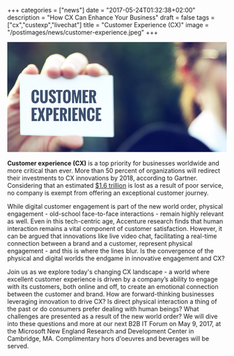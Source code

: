 +++
categories = ["news"]
date = "2017-05-24T01:32:38+02:00"
description = "How CX Can Enhance Your Business"
draft = false
tags = ["cx","custexp","livechat"]
title = "Customer Experience (CX)"
image = "/postimages/news/customer-experience.jpeg"
+++

![Customer Experience](/postimages/news/customer-experience.jpeg)

**Customer experience (CX)** is a top priority for businesses worldwide and more critical than ever. More than 50 percent of organizations will redirect their investments to CX innovations by 2018, according to Gartner. Considering that an estimated [$1.6 trillion](https://www.accenture.com/us-en/insight-digital-disconnect-customer-engagement) is lost as a result of poor service, no company is exempt from offering an exceptional customer journey.

While digital customer engagement is part of the new world order, physical engagement - old-school face-to-face interactions - remain highly relevant as well. Even in this tech-centric age, Accenture research finds that human interaction remains a vital component of customer satisfaction. However, it can be argued that innovations like live video chat, facilitating a real-time connection between a brand and a customer, represent physical engagement - and this is where the lines blur. Is the convergence of the physical and digital worlds the endgame in innovative engagement and CX?

Join us as we explore today's changing CX landscape - a world where excellent customer experience is driven by a company’s ability to engage with its customers, both online and off, to create an emotional connection between the customer and brand. How are forward-thinking businesses leveraging innovation to drive CX? Is direct physical interaction a thing of the past or do consumers prefer dealing with human beings? What challenges are presented as a result of the new world order? We will dive into these questions and more at our next B2B IT Forum on May 9, 2017, at the Microsoft New England Research and Development Center in Cambridge, MA. Complimentary hors d'oeuvres and beverages will be served.

